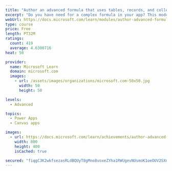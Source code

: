 ```yaml
---
title: "Author an advanced formula that uses tables, records, and collections in a canvas app in Power Apps"
excerpt: "Do you have need for a complex formula in your app? This module can help you author that formula."
webUrl: https://docs.microsoft.com/learn/modules/author-advanced-formulas-powerapps/
type: course
price: Free
length: PT32M
ratings:
  count: 419
  average: 4.6300716
heat: 50

provider:
  name: Microsoft Learn
  domain: microsoft.com
  images:
    - url: /assets/images/organizations/microsoft.com-50x50.jpg
      width: 50
      height: 50

levels:
  - Advanced

topics:
  - Power Apps
  - Canvas apps

images:
  - url: https://docs.microsoft.com/learn/achievements/author-advanced-formulas-social.png
    width: 800
    height: 400
    isCached: true

secured: "fiqgC3K2wkfsezasRLdBQUyT8gMno8voxeZYha1RWUgevNUsmoK1oeOUV2SXdZdwOc4lsWeJzWSEkjhhtMkXclyodgS19gUXEKshQfHdNWZn/k361Iuqy0hM+tFVLlO+IqZ+a+uHLC63vAaCQv8UNnyls4yV+TCAyQzY0PTdSjIEuqy1eqxZ8WYALzdTvXtFa+vPZPU2DgoMGbLLaVS7UTgZ6iRQ620wQBAKXX+TlAa6y3vB+i+ChCRnuvKU8qNvdhPW0UK9ukX5btjeplYJvJ1mqr8p8eHCgI7EpDfywJvFwnnxjvEN/L0z8FFKfK4u5hP4/crVAjZX6W5KOEvzSZ7B6tuWgZYmc7uwfZLg/BK/2qe2vjp9Z4nvzcl2t3/nVbkC3y1TH0r2Ykl4ossdy5rsYDpCY7rqnOvIjJRFW8A=;yp7Y/WVkpzILe2pP9J6nhg=="
---
```


